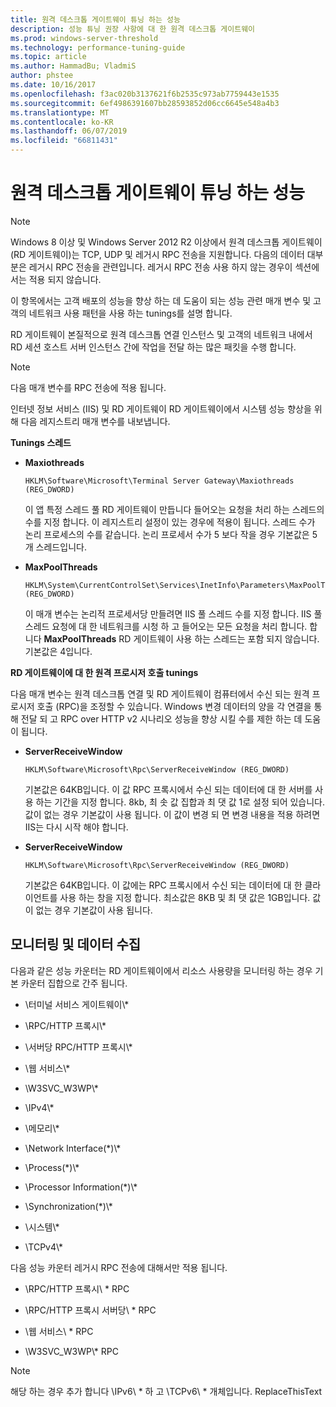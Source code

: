 ```yaml
---
title: 원격 데스크톱 게이트웨이 튜닝 하는 성능
description: 성능 튜닝 권장 사항에 대 한 원격 데스크톱 게이트웨이
ms.prod: windows-server-threshold
ms.technology: performance-tuning-guide
ms.topic: article
ms.author: HammadBu; VladmiS
author: phstee
ms.date: 10/16/2017
ms.openlocfilehash: f3ac020b3137621f6b2535c973ab7759443e1535
ms.sourcegitcommit: 6ef4986391607bb28593852d06cc6645e548a4b3
ms.translationtype: MT
ms.contentlocale: ko-KR
ms.lasthandoff: 06/07/2019
ms.locfileid: "66811431"
---
```

# <a name="performance-tuning-remote-desktop-gateways"></a>원격 데스크톱 게이트웨이 튜닝 하는 성능

> [!NOTE]
> Windows 8 이상 및 Windows Server 2012 R2 이상에서 원격 데스크톱 게이트웨이 (RD 게이트웨이)는 TCP, UDP 및 레거시 RPC 전송을 지원합니다. 다음의 데이터 대부분은 레거시 RPC 전송을 관련입니다. 레거시 RPC 전송 사용 하지 않는 경우이 섹션에서는 적용 되지 않습니다.

이 항목에서는 고객 배포의 성능을 향상 하는 데 도움이 되는 성능 관련 매개 변수 및 고객의 네트워크 사용 패턴을 사용 하는 tunings를 설명 합니다.

RD 게이트웨이 본질적으로 원격 데스크톱 연결 인스턴스 및 고객의 네트워크 내에서 RD 세션 호스트 서버 인스턴스 간에 작업을 전달 하는 많은 패킷을 수행 합니다.

> [!NOTE]
> 다음 매개 변수를 RPC 전송에 적용 됩니다.

인터넷 정보 서비스 (IIS) 및 RD 게이트웨이 RD 게이트웨이에서 시스템 성능 향상을 위해 다음 레지스트리 매개 변수를 내보냅니다.

**Tunings 스레드**

-   **Maxiothreads**

    ``` syntax
    HKLM\Software\Microsoft\Terminal Server Gateway\Maxiothreads (REG_DWORD)
    ```

    이 앱 특정 스레드 풀 RD 게이트웨이 만듭니다 들어오는 요청을 처리 하는 스레드의 수를 지정 합니다. 이 레지스트리 설정이 있는 경우에 적용이 됩니다. 스레드 수가 논리 프로세스의 수를 같습니다. 논리 프로세서 수가 5 보다 작을 경우 기본값은 5 개 스레드입니다.

-   **MaxPoolThreads**

    ``` syntax
    HKLM\System\CurrentControlSet\Services\InetInfo\Parameters\MaxPoolThreads (REG_DWORD)
    ```

    이 매개 변수는 논리적 프로세서당 만들려면 IIS 풀 스레드 수를 지정 합니다. IIS 풀 스레드 요청에 대 한 네트워크를 시청 하 고 들어오는 모든 요청을 처리 합니다. 합니다 **MaxPoolThreads** RD 게이트웨이 사용 하는 스레드는 포함 되지 않습니다. 기본값은 4입니다.

**RD 게이트웨이에 대 한 원격 프로시저 호출 tunings**

다음 매개 변수는 원격 데스크톱 연결 및 RD 게이트웨이 컴퓨터에서 수신 되는 원격 프로시저 호출 (RPC)을 조정할 수 있습니다. Windows 변경 데이터의 양을 각 연결을 통해 전달 되 고 RPC over HTTP v2 시나리오 성능을 향상 시킬 수를 제한 하는 데 도움이 됩니다.

-   **ServerReceiveWindow**

    ``` syntax
    HKLM\Software\Microsoft\Rpc\ServerReceiveWindow (REG_DWORD)
    ```

    기본값은 64KB입니다. 이 값 RPC 프록시에서 수신 되는 데이터에 대 한 서버를 사용 하는 기간을 지정 합니다. 8kb, 최 솟 값 집합과 최 댓 값 1로 설정 되어 있습니다. 값이 없는 경우 기본값이 사용 됩니다. 이 값이 변경 되 면 변경 내용을 적용 하려면 IIS는 다시 시작 해야 합니다.

-   **ServerReceiveWindow**

    ``` syntax
    HKLM\Software\Microsoft\Rpc\ServerReceiveWindow (REG_DWORD)
    ```

    기본값은 64KB입니다. 이 값에는 RPC 프록시에서 수신 되는 데이터에 대 한 클라이언트를 사용 하는 창을 지정 합니다. 최소값은 8KB 및 최 댓 값은 1GB입니다. 값이 없는 경우 기본값이 사용 됩니다.

## <a name="monitoring-and-data-collection"></a>모니터링 및 데이터 수집

다음과 같은 성능 카운터는 RD 게이트웨이에서 리소스 사용량을 모니터링 하는 경우 기본 카운터 집합으로 간주 됩니다.

-   \\터미널 서비스 게이트웨이\\\*

-   \\RPC/HTTP 프록시\\\*

-   \\서버당 RPC/HTTP 프록시\\\*

-   \\웹 서비스\\\*

-   \\W3SVC\_W3WP\\\*

-   \\IPv4\\\*

-   \\메모리\\\*

-   \\Network Interface(\*)\\\*

-   \\Process(\*)\\\*

-   \\Processor Information(\*)\\\*

-   \\Synchronization(\*)\\\*

-   \\시스템\\\*

-   \\TCPv4\\\*

다음 성능 카운터 레거시 RPC 전송에 대해서만 적용 됩니다.

-   \\RPC/HTTP 프록시\\ \* RPC

-   \\RPC/HTTP 프록시 서버당\\ \* RPC

-   \\웹 서비스\\ \* RPC

-   \\W3SVC\_W3WP\\\* RPC

> [!NOTE]
> 해당 하는 경우 추가 합니다 \\IPv6\\ \* 하 고 \\TCPv6\\ \* 개체입니다. ReplaceThisText

